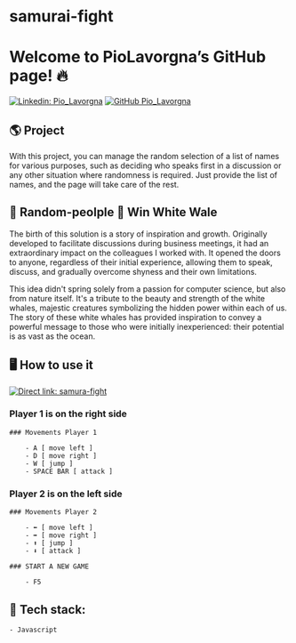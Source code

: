 # samurai-fight
# Welcome to PioLavorgna’s GitHub page! 🔥

[![Linkedin: Pio_Lavorgna](https://img.shields.io/badge/-Pio_Lavorgna-blue?style=flat-square&logo=Linkedin&logoColor=white&link=https://www.linkedin.com/in/piolavorgna/)](https://www.linkedin.com/in/piolavorgna/)
[![GitHub Pio_Lavorgna](https://img.shields.io/github/followers/PioLavorgna?label=follow&style=social)](https://github.com/PioLavorgna)

## 🌎 Project
With this project, you can manage the random selection of a list of names for various purposes, 
such as deciding who speaks first in a discussion or any other situation where randomness is required. 
Just provide the list of names, and the page will take care of the rest.

## 🎲 Random-peolple 🐳 Win White Wale

The birth of this solution is a story of inspiration and growth. 
Originally developed to facilitate discussions during business meetings, 
it had an extraordinary impact on the colleagues I worked with. 
It opened the doors to anyone, regardless of their initial experience, 
allowing them to speak, discuss, and gradually overcome shyness and their own limitations.

This idea didn't spring solely from a passion for computer science, 
but also from nature itself. 
It's a tribute to the beauty and strength of the white whales, 
majestic creatures symbolizing the hidden power within each of us. 
The story of these white whales has provided inspiration 
to convey a powerful message to those who were initially inexperienced: their potential is as vast as the ocean.

## 🖥️ How to use it
[![Direct link: samura-fight](https://img.shields.io/badge/-Direct_Link_Samurai_Fight-blue?style=flat-square&logo=Netlify&logoColor=white&link=https://samurai-fight-by-pio-lavorgna.netlify.app/)](https://samurai-fight-by-pio-lavorgna.netlify.app/)
	
### Player 1 is on the right side
	
	### Movements Player 1
	
		- A [ move left ]
		- D [ move right ]
		- W [ jump ]
		- SPACE BAR [ attack ]
		
### Player 2 is on the left side
	
	### Movements Player 2
	
		- ⬅️ [ move left ]
		- ➡️ [ move right ]
		- ⬆️ [ jump ]
		- ⬇️ [ attack ]
		
	### START A NEW GAME
	
		- F5

## 🔧 Tech stack:
	
	- Javascript
	